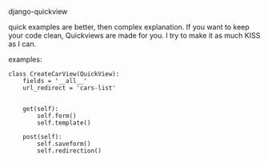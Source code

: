 django-quickview

quick examples are better, then complex explanation.
If you want to keep your code clean, Quickviews are made for you.
I try to make it as much KISS as I can.

examples:

	class CreateCarView(QuickView):
		fields = '__all__'
		url_redirect = 'cars-list'
		
  
		get(self):
			self.form()
			self.template()
	
		post(self):
			self.saveform()
			self.redirection()



